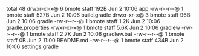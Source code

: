 total 48
drwxr-xr-x@ 6 bmote  staff   192B Jun  2 10:06 app
-rw-r--r--@ 1 bmote  staff   527B Jun  2 10:06 build.gradle
drwxr-xr-x@ 3 bmote  staff    96B Jun  2 10:06 gradle
-rw-r--r--@ 1 bmote  staff   1.2K Jun  2 10:06 gradle.properties
-rwxr-xr-x@ 1 bmote  staff   5.6K Jun  2 10:06 gradlew
-rw-r--r--@ 1 bmote  staff   2.7K Jun  2 10:06 gradlew.bat
-rw-r--r--@ 1 bmote  staff     0B Jun  2 11:00 README.md
-rw-r--r--@ 1 bmote  staff   434B Jun  2 10:06 settings.gradle
